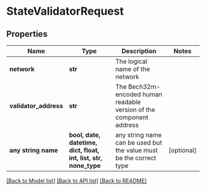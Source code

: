 # StateValidatorRequest


## Properties
Name | Type | Description | Notes
------------ | ------------- | ------------- | -------------
**network** | **str** | The logical name of the network | 
**validator_address** | **str** | The Bech32m-encoded human readable version of the component address | 
**any string name** | **bool, date, datetime, dict, float, int, list, str, none_type** | any string name can be used but the value must be the correct type | [optional]

[[Back to Model list]](../README.md#documentation-for-models) [[Back to API list]](../README.md#documentation-for-api-endpoints) [[Back to README]](../README.md)


